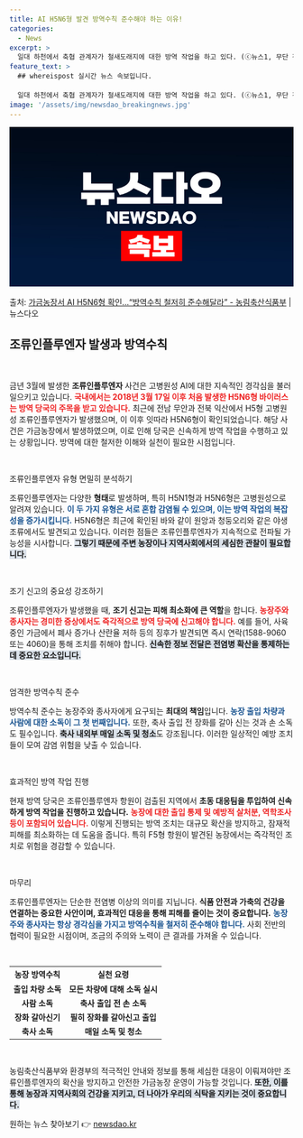 ```yaml
---
title: AI H5N6형 발견 방역수칙 준수해야 하는 이유!
categories:
  - News
excerpt: >
  일대 하천에서 축협 관계자가 철새도래지에 대한 방역 작업을 하고 있다. (ⓒ뉴스1, 무단 전재-재배포 금지)…
feature_text: >
  ## whereispost 실시간 뉴스 속보입니다.

  일대 하천에서 축협 관계자가 철새도래지에 대한 방역 작업을 하고 있다. (ⓒ뉴스1, 무단 전재-재배포 금지)…
image: '/assets/img/newsdao_breakingnews.jpg'
---
```


![뉴스다오 속보](/assets/img/newsdao_breakingnews.jpg)

<p>출처: <a href="https://newsdao.kr/2786" rel="dofollow">가금농장서 AI H5N6형 확인…“방역수칙 철저히 준수해달라” - 농림축산식품부</a> | 뉴스다오</p>

<h2 data-ke-size="size26">조류인플루엔자 발생과 방역수칙</h2>

<p data-ke-size="size16">&nbsp;</p>

금년 3월에 발생한 <b>조류인플루엔자</b> 사건은 고병원성 AI에 대한 지속적인 경각심을 불러일으키고 있습니다. <b><span style="color: #ee2323;">국내에서는 2018년 3월 17일 이후 처음 발생한 H5N6형 바이러스는 방역 당국의 주목을 받고 있습니다.</span></b> 최근에 전남 무안과 전북 익산에서 H5형 고병원성 조류인플루엔자가 발생했으며, 이 이후 잇따라 H5N6형이 확인되었습니다. 해당 사건은 가금농장에서 발생하였으며, 이로 인해 당국은 신속하게 방역 작업을 수행하고 있는 상황입니다. 방역에 대한 철저한 이해와 실천이 필요한 시점입니다.

<p data-ke-size="size16">&nbsp;</p>

조류인플루엔자 유형 면밀히 분석하기 

조류인플루엔자는 다양한 <b>형태</b>로 발생하며, 특히 H5N1형과 H5N6형은 고병원성으로 알려져 있습니다. <b><span style="color: #1a5490;">이 두 가지 유형은 서로 혼합 감염될 수 있으며, 이는 방역 작업의 복잡성을 증가시킵니다.</span></b> H5N6형은 최근에 확인된 바와 같이 원앙과 청둥오리와 같은 야생 조류에서도 발견되고 있습니다. 이러한 점들은 조류인플루엔자가 지속적으로 전파될 가능성을 시사합니다. <b><span style="background-color: #21538527;">그렇기 때문에 주변 농장이나 지역사회에서의 세심한 관찰이 필요합니다.</span></b>

<p data-ke-size="size16">&nbsp;</p>

조기 신고의 중요성 강조하기 

조류인플루엔자가 발생했을 때, <b>조기 신고는 피해 최소화에 큰 역할</b>을 합니다. <b><span style="color: #ee2323;">농장주와 종사자는 경미한 증상에서도 즉각적으로 방역 당국에 신고해야 합니다.</span></b> 예를 들어, 사육 중인 가금에서 폐사 증가나 산란율 저하 등의 징후가 발견되면 즉시 연락(1588-9060 또는 4060)을 통해 조치를 취해야 합니다. <b><span style="background-color: #21538527;">신속한 정보 전달은 전염병 확산을 통제하는 데 중요한 요소입니다.</span></b>

<p data-ke-size="size16">&nbsp;</p>

엄격한 방역수칙 준수 

방역수칙 준수는 농장주와 종사자에게 요구되는 <b>최대의 책임</b>입니다. <b><span style="color: #1a5490;">농장 출입 차량과 사람에 대한 소독이 그 첫 번째입니다.</span></b> 또한, 축사 출입 전 장화를 갈아 신는 것과 손 소독도 필수입니다. <b><span style="background-color: #21538527;">축사 내외부 매일 소독 및 청소</span></b>도 강조됩니다. 이러한 일상적인 예방 조치들이 모여 감염 위험을 낮출 수 있습니다.

<p data-ke-size="size16">&nbsp;</p>

효과적인 방역 작업 진행 

현재 방역 당국은 조류인플루엔자 항원이 검출된 지역에서 <b>초동 대응팀을 투입하여 신속하게 방역 작업을 진행하고 있습니다.</b> <b><span style="color: #ee2323;">농장에 대한 출입 통제 및 예방적 살처분, 역학조사 등이 포함되어 있습니다.</span></b> 이렇게 진행되는 방역 조치는 대규모 확산을 방지하고, 잠재적 피해를 최소화하는 데 도움을 줍니다. 특히 F5형 항원이 발견된 농장에서는 즉각적인 조치로 위험을 경감할 수 있습니다.

<p data-ke-size="size16">&nbsp;</p>

마무리 

조류인플루엔자는 단순한 전염병 이상의 의미를 지닙니다. <b>식품 안전과 가축의 건강을 연결하는 중요한 사안이며, 효과적인 대응을 통해 피해를 줄이는 것이 중요합니다.</b> <b><span style="color: #1a5490;">농장주와 종사자는 항상 경각심을 가지고 방역수칙을 철저히 준수해야 합니다.</span></b> 사회 전반의 협력이 필요한 시점이며, 조금의 주의와 노력이 큰 결과를 가져올 수 있습니다. 

<p data-ke-size="size16">&nbsp;</p>

<table>
  <tr>
    <th style="text-align: center;">농장 방역수칙</th>
    <th style="text-align: center;">실천 요령</th>
  </tr>
  <tr>
    <td style="text-align: center; height: 17px;"><b>출입 차량 소독</b></td>
    <td style="text-align: center; height: 17px;"><b>모든 차량에 대해 소독 실시</b></td>
  </tr>
  <tr>
    <td style="text-align: center; height: 17px;"><b>사람 소독</b></td>
    <td style="text-align: center; height: 17px;"><b>축사 출입 전 손 소독</b></td>
  </tr>
  <tr>
    <td style="text-align: center; height: 17px;"><b>장화 갈아신기</b></td>
    <td style="text-align: center; height: 17px;"><b>필히 장화를 갈아신고 출입</b></td>
  </tr>
  <tr>
    <td style="text-align: center; height: 17px;"><b>축사 소독</b></td>
    <td style="text-align: center; height: 17px;"><b>매일 소독 및 청소</b></td>
  </tr>
</table>

<p data-ke-size="size16">&nbsp;</p>

농림축산식품부와 환경부의 적극적인 안내와 정보를 통해 세심한 대응이 이뤄져야만 조류인플루엔자의 확산을 방지하고 안전한 가금농장 운영이 가능할 것입니다. <b><span style="background-color: #21538527;">또한, 이를 통해 농장과 지역사회의 건강을 지키고, 더 나아가 우리의 식탁을 지키는 것이 중요합니다.</span></b> 

원하는 뉴스 찾아보기 👉 <a href="https://newsdao.kr" rel="dofollow">newsdao.kr</a>


